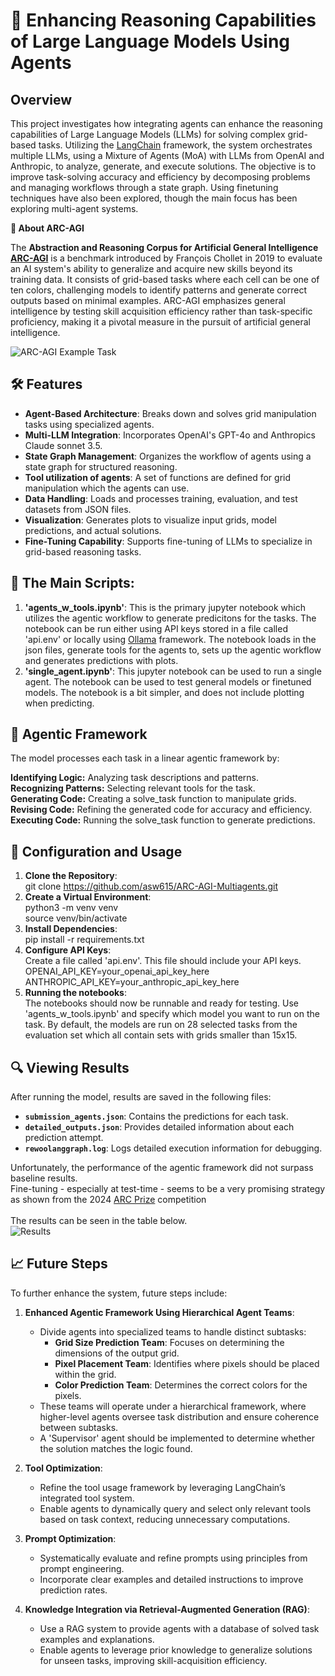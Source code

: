 # 🚀 Enhancing Reasoning Capabilities of Large Language Models Using Agents

## Overview

This project investigates how integrating agents can enhance the reasoning capabilities of Large Language Models (LLMs) for solving complex grid-based tasks. Utilizing the [LangChain](https://langchain.com/) framework, the system orchestrates multiple LLMs, using a Mixture of Agents (MoA) with LLMs from OpenAI and Anthropic, to analyze, generate, and execute solutions. The objective is to improve task-solving accuracy and efficiency by decomposing problems and managing workflows through a state graph. Using finetuning techniques have also been explored, though the main focus has been exploring multi-agent systems. 

**🌟 About ARC-AGI**

The **Abstraction and Reasoning Corpus for Artificial General Intelligence [ARC-AGI](https://arcprize.org/)** is a benchmark introduced by François Chollet in 2019 to evaluate an AI system's ability to generalize and acquire new skills beyond its training data. It consists of grid-based tasks where each cell can be one of ten colors, challenging models to identify patterns and generate correct outputs based on minimal examples. ARC-AGI emphasizes general intelligence by testing skill acquisition efficiency rather than task-specific proficiency, making it a pivotal measure in the pursuit of artificial general intelligence. 

![ARC-AGI Example Task](https://arcprize.org/media/images/arc-example-task.jpg)

## 🛠️ Features

- **Agent-Based Architecture**: Breaks down and solves grid manipulation tasks using specialized agents.
- **Multi-LLM Integration**: Incorporates OpenAI's GPT-4o and Anthropics Claude sonnet 3.5.
- **State Graph Management**: Organizes the workflow of agents using a state graph for structured reasoning.
- **Tool utilization of agents**: A set of functions are defined for grid manipulation which the agents can use.
- **Data Handling**: Loads and processes training, evaluation, and test datasets from JSON files.
- **Visualization**: Generates plots to visualize input grids, model predictions, and actual solutions.
- **Fine-Tuning Capability**: Supports fine-tuning of LLMs to specialize in grid-based reasoning tasks.

## 📂 The Main Scripts:
1. **'agents_w_tools.ipynb'**: This is the primary jupyter notebook which utilizes the agentic workflow to generate predicitons for the tasks. The notebook can be run either using API keys stored in a file called 'api.env' or locally using [Ollama](https://ollama.com/) framework. The notebook loads in the json files, generate tools for the agents to, sets up the agentic workflow and generates predictions with plots.
2. **'single_agent.ipynb'**: This jupyter notebook can be used to run a single agent. The notebook can be used to test general models or finetuned models. The notebook is a bit simpler, and does not include plotting when predicting.  

## 🤖 Agentic Framework
The model processes each task in a linear agentic framework by:

**Identifying Logic:** Analyzing task descriptions and patterns.<br>
**Recognizing Patterns:** Selecting relevant tools for the task.<br>
**Generating Code:** Creating a solve_task function to manipulate grids.<br>
**Revising Code:** Refining the generated code for accuracy and efficiency.<br>
**Executing Code:** Running the solve_task function to generate predictions.<br>

## 📝 Configuration and Usage
1. **Clone the Repository**:<br> 
git clone https://github.com/asw615/ARC-AGI-Multiagents.git
2. **Create a Virtual Environment**: <br>
python3 -m venv venv <br>
source venv/bin/activate
3. **Install Dependencies**: <br>
pip install -r requirements.txt
4. **Configure API Keys**: <br>
Create a file called 'api.env'. This file should include your API keys. <br>
OPENAI_API_KEY=your_openai_api_key_here <br>
ANTHROPIC_API_KEY=your_anthropic_api_key_here
5. **Running the notebooks**: <br>
The notebooks should now be runnable and ready for testing. Use 'agents_w_tools.ipynb' and specify which model you want to run on the task. By default, the models are run on 28 selected tasks from the evaluation set which all contain sets with grids smaller than 15x15.

## 🔍 Viewing Results

After running the model, results are saved in the following files:

- **`submission_agents.json`**: Contains the predictions for each task.
- **`detailed_outputs.json`**: Provides detailed information about each prediction attempt.
- **`rewoolanggraph.log`**: Logs detailed execution information for debugging.

Unfortunately, the performance of the agentic framework did not surpass baseline results. <br>
Fine-tuning - especially at test-time - seems to be a very promising strategy as shown from the 2024 [ARC Prize](https://arcprize.org/2024-results) competition <br><br>
The results can be seen in the table below. <br>
![Results]([https://arcprize.org/media/images/arc-example-task.jpg](https://github.com/asw615/ARC-AGI-Multiagents/blob/main/results/table_of_results.png))

## 📈 Future Steps

To further enhance the system, future steps include:

1. **Enhanced Agentic Framework Using Hierarchical Agent Teams**:
   - Divide agents into specialized teams to handle distinct subtasks:
     - **Grid Size Prediction Team**: Focuses on determining the dimensions of the output grid.
     - **Pixel Placement Team**: Identifies where pixels should be placed within the grid.
     - **Color Prediction Team**: Determines the correct colors for the pixels.
   - These teams will operate under a hierarchical framework, where higher-level agents oversee task distribution and ensure coherence between subtasks.
   - A 'Supervisor' agent should be implemented to determine whether the solution matches the logic found.

2. **Tool Optimization**:
   - Refine the tool usage framework by leveraging LangChain’s integrated tool system.
   - Enable agents to dynamically query and select only relevant tools based on task context, reducing unnecessary computations.

3. **Prompt Optimization**:
   - Systematically evaluate and refine prompts using principles from prompt engineering.
   - Incorporate clear examples and detailed instructions to improve prediction rates.

4. **Knowledge Integration via Retrieval-Augmented Generation (RAG)**:
   - Use a RAG system to provide agents with a database of solved task examples and explanations.
   - Enable agents to leverage prior knowledge to generalize solutions for unseen tasks, improving skill-acquisition efficiency.
